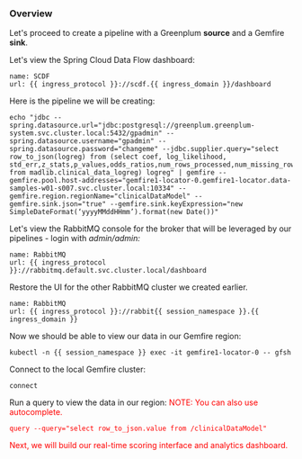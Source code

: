 
### Overview

Let's proceed to  create a pipeline  with a Greenplum **source** and a Gemfire **sink**.

Let's view the Spring Cloud Data Flow dashboard:
```dashboard:create-dashboard
name: SCDF
url: {{ ingress_protocol }}://scdf.{{ ingress_domain }}/dashboard
```

Here is the pipeline we will be creating:
```copy
echo "jdbc --spring.datasource.url="jdbc:postgresql://greenplum.greenplum-system.svc.cluster.local:5432/gpadmin" --spring.datasource.username="gpadmin" --spring.datasource.password="changeme" --jdbc.supplier.query="select row_to_json(logreg) from (select coef, log_likelihood, std_err,z_stats,p_values,odds_ratios,num_rows_processed,num_missing_rows_skipped,num_iterations,variance_covariance from madlib.clinical_data_logreg) logreg" | gemfire --gemfire.pool.host-addresses="gemfire1-locator-0.gemfire1-locator.data-samples-w01-s007.svc.cluster.local:10334" --gemfire.region.regionName="clinicalDataModel" --gemfire.sink.json="true" --gemfire.sink.keyExpression="new SimpleDateFormat(‘yyyyMMddHHmm’).format(new Date())" 
```

Let's view the RabbitMQ console for the broker that will be leveraged by our pipelines - login with <i>admin/admin:</i>

```dashboard:reload-dashboard
name: RabbitMQ
url: {{ ingress_protocol }}://rabbitmq.default.svc.cluster.local/dashboard
```

Restore the UI for the other RabbitMQ cluster we created earlier.
```dashboard:reload-dashboard
name: RabbitMQ
url: {{ ingress_protocol }}://rabbit{{ session_namespace }}.{{ ingress_domain }}
```

Now we should be able to view our data in our Gemfire region:
```execute
kubectl -n {{ session_namespace }} exec -it gemfire1-locator-0 -- gfsh
```

Connect  to the local Gemfire cluster:
```execute
connect
```

Run a query to view the data in our region: <font color="red">NOTE: You can also use autocomplete.
```execute
query --query="select row_to_json.value from /clinicalDataModel"
```

Next, we will build our real-time scoring interface and analytics dashboard.
